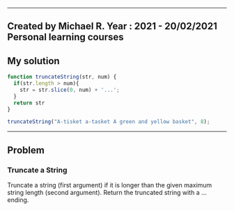 ------
Created by Michael R. Year : 2021 - 20/02/2021 Personal learning courses
------

## My solution

```javascript
function truncateString(str, num) {  
  if(str.length > num){
    str = str.slice(0, num) + '...';
  }  
  return str
}

truncateString("A-tisket a-tasket A green and yellow basket", 8);
```
---

## Problem
### Truncate a String
Truncate a string (first argument) if it is longer than the given maximum string length (second argument). Return the truncated string with a ... ending.

